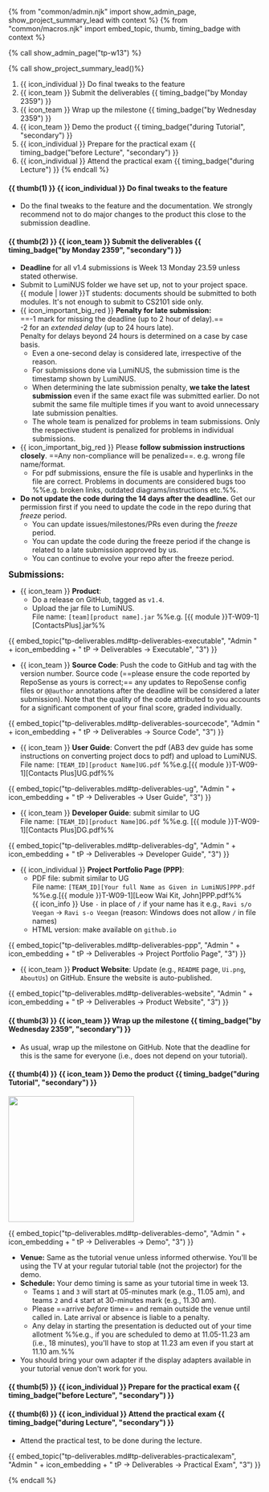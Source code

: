 {% from "common/admin.njk" import show_admin_page, show_project_summary_lead with context %}
{% from "common/macros.njk" import embed_topic, thumb, timing_badge with context %}



{% call show_admin_page("tp-w13") %}
<div id="main">

{% call show_project_summary_lead()%}

1. {{ icon_individual }} Do final tweaks to the feature
1. {{ icon_team }} Submit the deliverables {{ timing_badge("by Monday 2359") }}
1. {{ icon_team }} Wrap up the milestone {{ timing_badge("by Wednesday 2359") }}
1. {{ icon_team }} Demo the product {{ timing_badge("during Tutorial", "secondary") }}
1. {{ icon_individual }} Prepare for the practical exam {{ timing_badge("before Lecture", "secondary") }}
1. {{ icon_individual }} Attend the practical exam {{ timing_badge("during Lecture") }}
{% endcall %}

<div id="body">

#### {{ thumb(1) }} {{ icon_individual }} Do final tweaks to the feature

* Do the final tweaks to the feature and the documentation. We strongly recommend not to do major changes to the product this close to the submission deadline.


#### {{ thumb(2) }} {{ icon_team }} Submit the deliverables {{ timing_badge("by Monday 2359", "secondary") }}


* **Deadline** for all v1.4 submissions is Week 13 Monday 23.59 unless stated otherwise.<br>
* Submit to LumiNUS folder we have set up, not to your project space.<br>
  {{ module | lower }}T students: documents should be submitted to both modules. It's not enough to submit to CS2101 side only.
* {{ icon_important_big_red }} **Penalty for late submission:**<br>
  ==-1 mark for missing the deadline (up to 2 hour of delay).==<br>
  -2 for an _extended delay_ (up to 24 hours late).<br>
  Penalty for delays beyond 24 hours is determined on a case by case basis.
  * Even a one-second delay is considered late, irrespective of the reason.
  * For submissions done via LumiNUS, the submission time is the timestamp shown by LumiNUS.
  * When determining the late submission penalty, **we take the latest submission** even if the same exact file was submitted earlier. Do not submit the same file multiple times if you want to avoid unnecessary late submission penalties.
  * The whole team is penalized for problems in team submissions. Only the respective student is penalized for problems in individual submissions.
* {{ icon_important_big_red }} Please **follow submission instructions closely**. ==Any non-compliance will be penalized==. e.g. wrong file name/format.
  * For pdf submissions, ensure the file is usable and hyperlinks in the file are correct. Problems in documents are considered bugs too %%e.g. broken links, outdated diagrams/instructions etc.%%.
* **Do not update the code during the 14 days after the deadline.** Get our permission first if you need to update the code in the repo during that _freeze_ period.
  * You can update issues/milestones/PRs even during the _freeze_ period.
  * You can update the code during the freeze period if the change is related to a late submission approved by us.
  * You can continue to evolve your repo after the freeze period.

<div class="indented">

<big>**Submissions:**</big>
</div>

* {{ icon_team }} **Product**:
  * Do a release on GitHub, tagged as `v1.4`.
  * Upload the jar file to LumiNUS. <br>
    File name: `[team][product name].jar` %%e.g. [{{ module }}T-W09-1][ContactsPlus].jar%%

<div class="indented-level2">

{{ embed_topic("tp-deliverables.md#tp-deliverables-executable", "Admin " + icon_embedding + " tP → Deliverables → Executable", "3") }}
</div>


* {{ icon_team }} **Source Code**: Push the code to GitHub and tag with the version number. Source code (==please ensure the code reported by RepoSense as yours is correct;== any updates to RepoSense config files or `@@author` annotations after the deadline will be considered a later submission). Note that the quality of the code attributed to you accounts for a significant component of your final score, graded individually.

<div class="indented-level2">

{{ embed_topic("tp-deliverables.md#tp-deliverables-sourcecode", "Admin " + icon_embedding + " tP → Deliverables → Source Code", "3") }}
</div>


* {{ icon_team }} **User Guide**: Convert the pdf (AB3 dev guide has some instructions on converting project docs to pdf) and upload to LumiNUS.<br>
  File name: `[TEAM_ID][product Name]UG.pdf`  %%e.g.[{{ module }}T-W09-1][Contacts Plus]UG.pdf%%

<div class="indented-level2">

{{ embed_topic("tp-deliverables.md#tp-deliverables-ug", "Admin " + icon_embedding + " tP → Deliverables → User Guide", "3") }}
</div>

* {{ icon_team }} **Developer Guide**: submit similar to UG<br>
  File name: `[TEAM_ID][product Name]DG.pdf` %%e.g. [{{ module }}T-W09-1][Contacts Plus]DG.pdf%%

<div class="indented-level2">

{{ embed_topic("tp-deliverables.md#tp-deliverables-dg", "Admin " + icon_embedding + " tP → Deliverables → Developer Guide", "3") }}
</div>
<p/>


* {{ icon_individual }} **Project Portfolio Page (PPP)**:
  * PDF file: submit similar to UG<br>
    File name: `[TEAM_ID][Your full Name as Given in LumiNUS]PPP.pdf` %%e.g.[{{ module }}T-W09-1][Leow Wai Kit, John]PPP.pdf%%<br>
    {{ icon_info }} Use `-` in place of `/` if your name has it e.g., `Ravi s/o Veegan` → `Ravi s-o Veegan` (reason: Windows does not allow `/` in file names) 
  * HTML version: make available on `github.io`

<div class="indented-level2">

{{ embed_topic("tp-deliverables.md#tp-deliverables-ppp", "Admin " + icon_embedding + " tP → Deliverables → Project Portfolio Page", "3") }}
</div>
<p/>


* {{ icon_team }} **Product Website**: Update (e.g., `README` page, `Ui.png`, `AboutUs`) on GitHub. Ensure the website is auto-published.

<div class="indented-level2">

{{ embed_topic("tp-deliverables.md#tp-deliverables-website", "Admin " + icon_embedding + " tP → Deliverables → Product Website", "3") }}
</div>
<p/>


#### {{ thumb(3) }} {{ icon_team }} Wrap up the milestone {{ timing_badge("by Wednesday 2359", "secondary") }}

* As usual, wrap up the milestone on GitHub. Note that the deadline for this is the same for everyone (i.e., does not depend on your tutorial).

<span id="demo-instructions" >

#### {{ thumb(4) }} {{ icon_team }} Demo the product {{ timing_badge("during Tutorial", "secondary") }}

<div class="indented-level2">

<img src="{{baseUrl}}/admin/images/v05demo.png" style="width: 250px"><p/>

{{ embed_topic("tp-deliverables.md#tp-deliverables-demo", "Admin " + icon_embedding + " tP → Deliverables → Demo", "3") }}
<p/>
</div>

* **Venue:** Same as the tutorial venue unless informed otherwise. You'll be using the TV at your regular tutorial table (not the projector) for the demo.
* **Schedule:** Your demo timing is same as your tutorial time in week 13.
  * Teams `1` and `3` will start at 05-minutes mark (e.g., 11.05 am), and teams `2` and `4` start at 30-minutes mark (e.g., 11.30 am).
  * Please ==arrive _before_ time== and remain outside the venue until called in. Late arrival or absence is liable to a penalty.
  * Any delay in starting the presentation is deducted out of your time allotment %%e.g., if you are scheduled to demo at 11.05-11.23 am (i.e., 18 minutes), you'll have to stop at 11.23 am even if you start at 11.10 am.%%
* You should bring your own adapter if the display adapters available in your tutorial venue don't work for you.
</span>


#### {{ thumb(5) }} {{ icon_individual }} Prepare for the practical exam {{ timing_badge("before Lecture", "secondary") }}

<div class="indented-level2">

<panel type="primary" header="Admin → Deliverables → **PE Overview**" minimized>

<include src="tp-deliverables-pe.mbdf#pe-overview" />
</panel>
<p/>
<panel type="primary" header="Admin → Deliverables → **PE-D/PE Preparation**" minimized>

<include src="tp-testing.mbdf#testingPreparations" />
</panel>
</div>


#### {{ thumb(6) }} {{ icon_individual }} Attend the practical exam {{ timing_badge("during Lecture", "secondary") }}

* Attend the practical test, to be done during the lecture.

<div class="indented-level2">

{{ embed_topic("tp-deliverables.md#tp-deliverables-practicalexam", "Admin " + icon_embedding + " tP → Deliverables → Practical Exam", "3") }}
</div>

</div>
</div>

{% endcall %}
